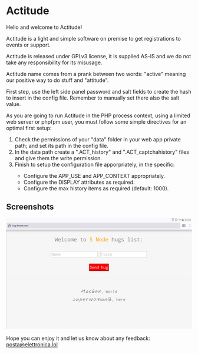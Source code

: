# Actitude
   
     
Hello and welcome to Actitude!
  	   
Actitude is a light and simple software on premise to get registrations to events or support.   
  	     
Actitude is released under GPLv3 license, it is supplied AS-IS and we do not take any responsibility for its misusage.   
  	     
Actitude name comes from a prank between two words: "active" meaning our positive way to do stuff and "attitude".   
          
First step, use the left side panel password and salt fields to create the hash to insert in the config file. Remember to manually set there also the salt value.  
   
As you are going to run Actitude in the PHP process context, using a limited web server or phpfpm user, you must follow some simple directives for an optimal first setup:   
<ol>
<li>Check the permissions of your "data" folder in your web app private path; and set its path in the config file.</li>  
<li>In the data path create a ".ACT_history" and ".ACT_captchahistory" files and give them the write permission.</li>  
<li>Finish to setup the configuration file apporpriately, in the specific:</li>  
<ul>
<li>Configure the APP_USE and APP_CONTEXT appropriately.</li>  
<li>Configure the DISPLAY attributes as required.</li>  
<li>Configure the max history items as required (default: 1000).</li>  	      
</ul>  
</ol>   
    
## Screenshots  
	   
 ![Actitude](/ACT_res/screenshot1.png)  
  
Hope you can enjoy it and let us know about any feedback: <a href="mailto:posta@elettronica.lol" style="color:#e6d236;">posta@elettronica.lol</a>
